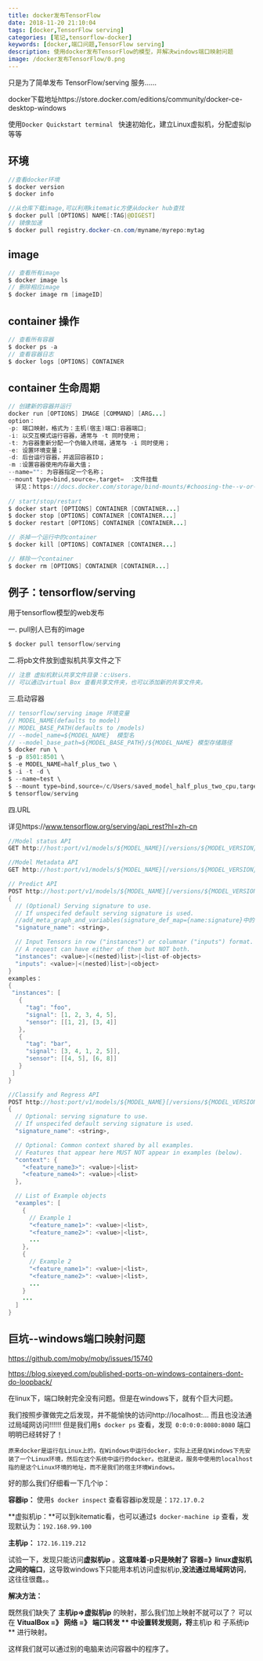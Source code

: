 ```yaml
---
title: docker发布TensorFlow
date: 2018-11-20 21:10:04
tags: [docker,TensorFlow serving]
categories: [笔记,tensorflow-docker]
keywords: [docker,端口问题,TensorFlow serving] 
description: 使用docker发布TensorFlow的模型，并解决windows端口映射问题
image: /docker发布TensorFlow/0.png
---
```


只是为了简单发布 TensorFlow/serving 服务…… 

docker下载地址https://store.docker.com/editions/community/docker-ce-desktop-windows

使用`Docker Quickstart terminal ` 快速初始化，建立Linux虚拟机，分配虚拟ip等等

## 环境

```java
//查看docker环境
$ docker version
$ docker info

//从仓库下载image,可以利用kitematic方便从docker hub查找
$ docker pull [OPTIONS] NAME[:TAG|@DIGEST]		
// 镜像加速
$ docker pull registry.docker-cn.com/myname/myrepo:mytag
```

## image

```java
// 查看所有image
$ docker image ls
// 删除相应image
$ docker image rm [imageID]
```

## container 操作

```java
// 查看所有容器
$ docker ps -a
// 查看容器日志
$ docker logs [OPTIONS] CONTAINER
```

## container 生命周期

```java
// 创建新的容器并运行
docker run [OPTIONS] IMAGE [COMMAND] [ARG...]
option：
-p: 端口映射，格式为：主机(宿主)端口:容器端口;
-i: 以交互模式运行容器，通常与 -t 同时使用；
-t: 为容器重新分配一个伪输入终端，通常与 -i 同时使用；
-e: 设置环境变量；
-d: 后台运行容器，并返回容器ID；
-m :设置容器使用内存最大值；
--name="": 为容器指定一个名称；
--mount type=bind,source=,target=  :文件挂载
  详见：https://docs.docker.com/storage/bind-mounts/#choosing-the--v-or---mount-flag
  
// start/stop/restart
$ docker start [OPTIONS] CONTAINER [CONTAINER...]
$ docker stop [OPTIONS] CONTAINER [CONTAINER...]
$ docker restart [OPTIONS] CONTAINER [CONTAINER...]

// 杀掉一个运行中的container
$ docker kill [OPTIONS] CONTAINER [CONTAINER...]

// 移除一个container
$ docker rm [OPTIONS] CONTAINER [CONTAINER...]
```



## 例子：tensorflow/serving

用于tensorflow模型的web发布

一. pull别人已有的image

```java
$ docker pull tensorflow/serving
```

二.将pb文件放到虚拟机共享文件之下

```java
// 注意 虚拟机默认共享文件目录：c:Users.
// 可以通过virtual Box 查看共享文件夹，也可以添加新的共享文件夹。	
```

三.启动容器

```java
// tensorflow/serving image 环境变量
// MODEL_NAME(defaults to model)
// MODEL_BASE_PATH(defaults to /models)
// --model_name=${MODEL_NAME}  模型名
// --model_base_path=${MODEL_BASE_PATH}/${MODEL_NAME} 模型存储路径
$ docker run \
$ -p 8501:8501 \
$ -e MODEL_NAME=half_plus_two \
$ -i -t -d \
$ --name=test \
$ --mount type=bind,source=/c/Users/saved_model_half_plus_two_cpu,target=/models/half_plus_two \
$ tensorflow/serving
```

四.URL

详见https://www.tensorflow.org/serving/api_rest?hl=zh-cn

```java
//Model status API
GET http://host:port/v1/models/${MODEL_NAME}[/versions/${MODEL_VERSION}]

//Model Metadata API
GET http://host:port/v1/models/${MODEL_NAME}[/versions/${MODEL_VERSION}]/metadata

// Predict API
POST http://host:port/v1/models/${MODEL_NAME}[/versions/${MODEL_VERSION}]:predict
{
  // (Optional) Serving signature to use.
  // If unspecifed default serving signature is used.
  //add_meta_graph_and_variables(signature_def_map={name:signature}中的name)
  "signature_name": <string>,

  // Input Tensors in row ("instances") or columnar ("inputs") format.
  // A request can have either of them but NOT both.
  "instances": <value>|<(nested)list>|<list-of-objects>
  "inputs": <value>|<(nested)list>|<object>
}
examples：
{
 "instances": [
   {
     "tag": "foo",
     "signal": [1, 2, 3, 4, 5],
     "sensor": [[1, 2], [3, 4]]
   },
   {
     "tag": "bar",
     "signal": [3, 4, 1, 2, 5]],
     "sensor": [[4, 5], [6, 8]]
   }
 ]
}

//Classify and Regress API
POST http://host:port/v1/models/${MODEL_NAME}[/versions/${MODEL_VERSION}]:(classify|regress)
{
  // Optional: serving signature to use.
  // If unspecifed default serving signature is used.
  "signature_name": <string>,

  // Optional: Common context shared by all examples.
  // Features that appear here MUST NOT appear in examples (below).
  "context": {
    "<feature_name3>": <value>|<list>
    "<feature_name4>": <value>|<list>
  },

  // List of Example objects
  "examples": [
    {
      // Example 1
      "<feature_name1>": <value>|<list>,
      "<feature_name2>": <value>|<list>,
      ...
    },
    {
      // Example 2
      "<feature_name1>": <value>|<list>,
      "<feature_name2>": <value>|<list>,
      ...
    }
    ...
  ]
}
```

## 巨坑--windows端口映射问题

https://github.com/moby/moby/issues/15740

https://blog.sixeyed.com/published-ports-on-windows-containers-dont-do-loopback/

在linux下，端口映射完全没有问题。但是在windows下，就有个巨大问题。

我们按照步骤做完之后发现，并不能愉快的访问http://localhost:... 而且也没法通过局域网访问!!!!!!
但是我们用`$ docker ps` 查看，发现` 0:0:0:0:8080:8080` 端口明明已经转好了！

```
原来docker是运行在Linux上的，在Windows中运行docker，实际上还是在Windows下先安装了一个Linux环境，然后在这个系统中运行的docker。也就是说，服务中使用的localhost指的是这个Linux环境的地址，而不是我们的宿主环境Windows。
```

好的那么我们仔细看一下几个ip：

**容器ip：** 使用`$ docker inspect` 查看容器ip发现是：`172.17.0.2`

**虚拟机ip：**可以到kitematic看，也可以通过`$ docker-machine ip` 查看，发现默认为：`192.168.99.100`

**主机ip：** `172.16.119.212` 

试验一下，发现只能访问**虚拟机ip** 。**这意味着-p只是映射了 容器=》linux虚拟机 之间的端口**，这导致windows下只能用本机访问虚拟机ip,**没法通过局域网访问**， 这往往很蠢。。

**解决方法：**

既然我们缺失了 **主机ip=>虚拟机ip** 的映射，那么我们加上映射不就可以了？
可以在 **VitualBox =》 网络 =》 端口转发 **  中设置转发规则，将**主机ip 和 子系统ip ** 进行映射。

这样我们就可以通过别的电脑来访问容器中的程序了。



